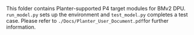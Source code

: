 This folder contains Planter-supported P4 target modules for BMv2 DPU. ```run_model.py``` sets up the environment and ```test_model.py``` completes a test case. Please refer to ```./Docs/Planter_User_Document.pdf```for further information.
